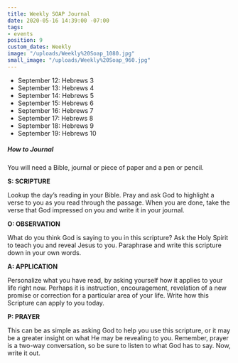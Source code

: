 ```yaml
---
title: Weekly SOAP Journal
date: 2020-05-16 14:39:00 -07:00
tags:
- events
position: 9
custom_dates: Weekly
image: "/uploads/Weekly%20Soap_1080.jpg"
small_image: "/uploads/Weekly%20Soap_960.jpg"
---
```


* September 12: Hebrews 3
* September 13: Hebrews 4
* September 14: Hebrews 5
* September 15: Hebrews 6
* September 16: Hebrews 7
* September 17: Hebrews 8
* September 18: Hebrews 9
* September 19: Hebrews 10

##### How to Journal

You will need a Bible, journal or piece of paper and a pen or pencil.

**S: SCRIPTURE**

Lookup the day’s reading in your Bible. Pray and ask God to highlight a verse to you as you read through the passage. When you are done, take the verse that God impressed on you and write it in your journal.

**O: OBSERVATION**

What do you think God is saying to you in this scripture? Ask the Holy Spirit to teach you and reveal Jesus to you. Paraphrase and write this scripture down in your own words.

**A: APPLICATION**

Personalize what you have read, by asking yourself how it applies to your life right now. Perhaps it is instruction, encouragement, revelation of a new promise or correction for a particular area of your life. Write how this Scripture can apply to you today.

**P: PRAYER**

This can be as simple as asking God to help you use this scripture, or it may be a greater insight on what He may be revealing to you. Remember, prayer is a two-way conversation, so be sure to listen to what God has to say. Now, write it out.